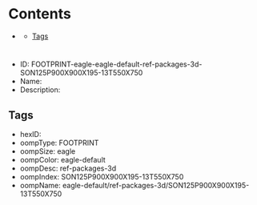 



Contents
========

* [](#)
	* [Tags](#tags)

# 

- ID: FOOTPRINT-eagle-eagle-default-ref-packages-3d-SON125P900X900X195-13T550X750
- Name: 
- Description: 

## Tags

- hexID: 
- oompType: FOOTPRINT
- oompSize: eagle
- oompColor: eagle-default
- oompDesc: ref-packages-3d
- oompIndex: SON125P900X900X195-13T550X750
- oompName: eagle-default/ref-packages-3d/SON125P900X900X195-13T550X750
